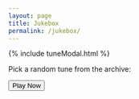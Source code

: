 ```yaml
---
layout: page
title: Jukebox
permalink: /jukebox/
---
```

<script>
const getRandomInt = (min, max) => {
  min = Math.ceil(min);
  max = Math.floor(max);
  return Math.floor(Math.random() * (max - min + 1)) + min;
};

window.store = {
    {% assign tunes = site.tunes %}
    {% assign sortedtunes = tunes | sort: 'titleID' %}
    {% assign tuneID = 1 %}
    {% for tune in sortedtunes %}
        "{{ tuneID }}": {
            "title": "{{ tune.title | xml_escape }}",
            "tuneID": "{{ tuneID }}",
            "key": "{{ tune.key | xml_escape }}",
            "rhythm": "{{ tune.rhythm | xml_escape }}",
            "url": "{{ tune.url | xml_escape }}",
            "mp3": "{{ site.mp3_host | append: tune.mp3_file | xml_escape }}",
            "mp3_source": "{{ tune.mp3_source | strip_html | xml_escape }}",
            "repeats": "{{ tune.repeats }}",
            "parts": "{{ tune.parts }}",
            "abc": {{ tune.abc | jsonify }}
            }{% unless forloop.last %},{% endunless %}
        {% assign tuneID = tuneID | plus: 1 %}
    {% endfor %}
};
</script>

{% include tuneModal.html %}

Pick a random tune from the archive:

<div>
    <input class="filterButton" type="button" onclick="audioPlayer.selectTune(store, getRandomInt(1, {{ tuneID }}));" value="Play Now">
</div>

<script>
document.addEventListener("DOMContentLoaded", function (event) {

});
</script>
